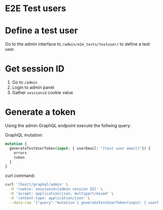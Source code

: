 # E2E Test users

# Define a test user

Go to the admin interface to `/admin/e2e_tests/testuser/` to define a test user.

# Get session ID

1. Go to `/admin`
2. Login to admin panel
3. Gather `sessionid` cookie value

# Generate a token

Using the admin GraphQL endpoint execute the follwing query:

GraphQL mutation:
```graphql
mutation {
  generateTestUserToken(input: { userEmail: "[test user email]"}) {
    errors
    token
  }
}
```

curl command:
```bash
curl '[host]/graphql/admin' \
  -H 'cookie: sessionid=[admin session ID]' \
  -H 'accept: application/json, multipart/mixed' \
  -H 'content-type: application/json' \
  --data-raw '{"query":"mutation { generateTestUserToken(input: { userEmail: \"[test user email]\"}) { errors token } }"}'
```
